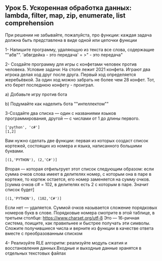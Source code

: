 ## Урок 5. Ускоренная обработка данных: lambda, filter, map, zip, enumerate, list comprehension
При решении не забывайте, пожалуйста, про функции: каждая задача должна быть представлена в виде одной или цепочки функции

1- Напишите программу, удаляющую из текста все слова, содержащие ""абв"".
'абвгдейка - это передача' = >" - это передача"

2- Создайте программу для игры с конфетами человек против человека.
Условие задачи: На столе лежит 2021 конфета. Играют два игрока делая ход друг после друга. Первый ход определяется жеребьёвкой. За один ход можно забрать не более чем 28 конфет. Тот, кто берет последнюю конфету - проиграл.

a) Добавьте игру против бота

b) Подумайте как наделить бота ""интеллектом""

3-Создайте два списка — один с названиями языков программирования, другой — с числами от 1 до длины первого.
```
['python', 'c#']
[1,2] 
```
Вам нужно сделать две функции: первая из которых создаст список кортежей, состоящих из номера и языка, написанного большими буквами.
```
[(1,'PYTHON'), (2,'C#')]
```
Вторая — которая отфильтрует этот список следующим образом: если сумма очков слова имеет в делителях номер, с которым она в паре в кортеже, то кортеж остается, его номер заменяется на сумму очков. 
[сумма очков c# = 102, в делителях есть 2 с которым в паре. Значит список будет]
```
[(1,'PYTHON'), (102,'C#')]
```
Если нет — удаляется. Суммой очков называется сложение порядковых номеров букв в слове. Порядковые номера смотрите в этой таблице, в третьем столбце: https://www.charset.org/utf-8
Это — 16-ричная система, поищите, как правильнее и быстрее получать эти символы.
Cложите получившиеся числа и верните из функции в качестве ответа вместе с преобразованным списком

4- Реализуйте RLE алгоритм: реализуйте модуль сжатия и восстановления данных.Входные и выходные данные хранятся в отдельных текстовых файлах